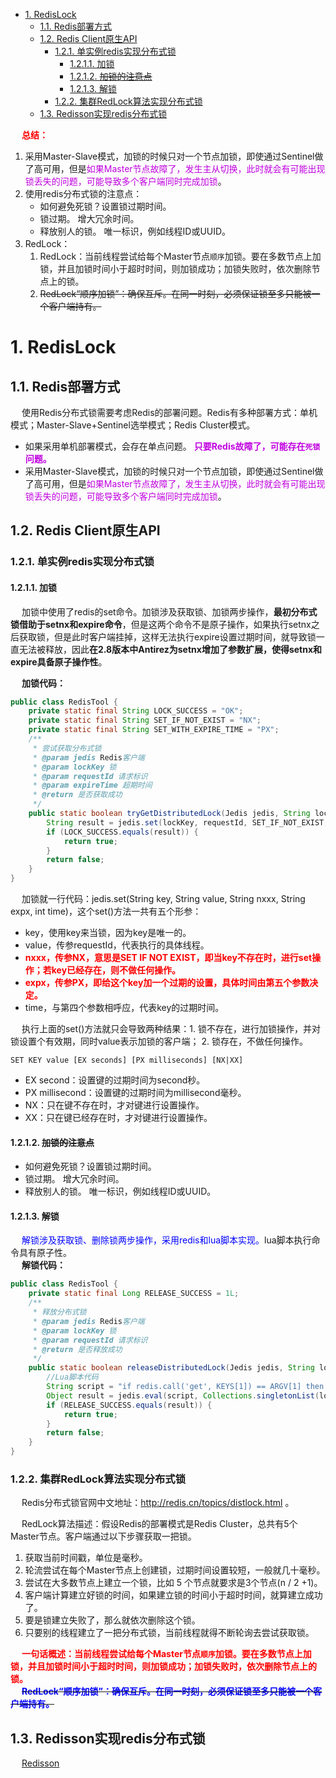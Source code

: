 

<!-- TOC -->

- [1. RedisLock](#1-redislock)
    - [1.1. Redis部署方式](#11-redis部署方式)
    - [1.2. Redis Client原生API](#12-redis-client原生api)
        - [1.2.1. 单实例redis实现分布式锁](#121-单实例redis实现分布式锁)
            - [1.2.1.1. 加锁](#1211-加锁)
            - [1.2.1.2. ~~加锁的注意点~~](#1212-加锁的注意点)
            - [1.2.1.3. 解锁](#1213-解锁)
        - [1.2.2. 集群RedLock算法实现分布式锁](#122-集群redlock算法实现分布式锁)
    - [1.3. Redisson实现redis分布式锁](#13-redisson实现redis分布式锁)

<!-- /TOC -->

&emsp; **<font color = "red">总结：</font>**  
1. 采用Master-Slave模式，加锁的时候只对一个节点加锁，即使通过Sentinel做了高可用，但是<font color="clime">如果Master节点故障了，发生主从切换，此时就会有可能出现锁丢失的问题，可能导致多个客户端同时完成加锁</font>。  
2.  使用redis分布式锁的注意点：  
    * 如何避免死锁？设置锁过期时间。  
    * 锁过期。 增大冗余时间。  
    * 释放别人的锁。 唯一标识，例如线程ID或UUID。  
3. RedLock：  
    1. RedLock：当前线程尝试给每个Master节点`顺序`加锁。要在多数节点上加锁，并且加锁时间小于超时时间，则加锁成功；加锁失败时，依次删除节点上的锁。  
    2. ~~RedLock“顺序加锁”：确保互斥。在同一时刻，必须保证锁至多只能被一个客户端持有。~~   

# 1. RedisLock 
<!-- 

-->

## 1.1. Redis部署方式 
&emsp; 使用Redis分布式锁需要考虑Redis的部署问题。Redis有多种部署方式：单机模式；Master-Slave+Sentinel选举模式；Redis Cluster模式。  
* 如果采用单机部署模式，会存在单点问题。 **<font color = "clime">只要Redis故障了，可能存在`死锁`问题。</font>**  
* 采用Master-Slave模式，加锁的时候只对一个节点加锁，即使通过Sentinel做了高可用，但是<font color="clime">如果Master节点故障了，发生主从切换，此时就会有可能出现锁丢失的问题，可能导致多个客户端同时完成加锁</font>。  

## 1.2. Redis Client原生API  
### 1.2.1. 单实例redis实现分布式锁  
#### 1.2.1.1. 加锁  
&emsp; 加锁中使用了redis的set命令。加锁涉及获取锁、加锁两步操作，**最初分布式锁借助于setnx和expire命令**，但是这两个命令不是原子操作，如果执行setnx之后获取锁，但是此时客户端挂掉，这样无法执行expire设置过期时间，就导致锁一直无法被释放，因此**在2.8版本中Antirez为setnx增加了参数扩展，使得setnx和expire具备原子操作性**。  

&emsp; **加锁代码：**  

```java
public class RedisTool {
    private static final String LOCK_SUCCESS = "OK";
    private static final String SET_IF_NOT_EXIST = "NX";
    private static final String SET_WITH_EXPIRE_TIME = "PX";
    /**
     * 尝试获取分布式锁
     * @param jedis Redis客户端
     * @param lockKey 锁
     * @param requestId 请求标识
     * @param expireTime 超期时间
     * @return 是否获取成功
     */
    public static boolean tryGetDistributedLock(Jedis jedis, String lockKey, String requestId, int expireTime) {
        String result = jedis.set(lockKey, requestId, SET_IF_NOT_EXIST, SET_WITH_EXPIRE_TIME, expireTime);
        if (LOCK_SUCCESS.equals(result)) {
            return true;
        }
        return false;
    }
}
```
&emsp; 加锁就一行代码：jedis.set(String key, String value, String nxxx, String expx, int time)，这个set()方法一共有五个形参：  

* key，使用key来当锁，因为key是唯一的。  
* value，传参requestId，代表执行的具体线程。  
* **<font color = "red">nxxx，传参NX，意思是SET IF NOT EXIST，即当key不存在时，进行set操作；若key已经存在，则不做任何操作。</font>**  
* **<font color = "red">expx，传参PX，即给这个key加一个过期的设置，具体时间由第五个参数决定。</font>**  
* time，与第四个参数相呼应，代表key的过期时间。  

&emsp; 执行上面的set()方法就只会导致两种结果：1. 锁不存在，进行加锁操作，并对锁设置个有效期，同时value表示加锁的客户端； 2. 锁存在，不做任何操作。  

```
SET KEY value [EX seconds] [PX milliseconds] [NX|XX]
``` 
* EX second：设置键的过期时间为second秒。  
* PX millisecond：设置键的过期时间为millisecond毫秒。  
* NX：只在键不存在时，才对键进行设置操作。  
* XX：只在键已经存在时，才对键进行设置操作。  


#### 1.2.1.2. ~~加锁的注意点~~
<!-- 
深度剖析：Redis分布式锁到底安全吗？看完这篇文章彻底懂了！ 
https://mp.weixin.qq.com/s/ymU8m6rco2GZqDzRSGp3iA
-->

* 如何避免死锁？设置锁过期时间。  
* 锁过期。 增大冗余时间。  
* 释放别人的锁。 唯一标识，例如线程ID或UUID。  

#### 1.2.1.3. 解锁  
&emsp; <font color = "blue">解锁涉及获取锁、删除锁两步操作，采用redis和lua脚本实现。</font>lua脚本执行命令具有原子性。  
&emsp; **解锁代码：**  

```java
public class RedisTool {
    private static final Long RELEASE_SUCCESS = 1L;
    /**
     * 释放分布式锁
     * @param jedis Redis客户端
     * @param lockKey 锁
     * @param requestId 请求标识
     * @return 是否释放成功
     */
    public static boolean releaseDistributedLock(Jedis jedis, String lockKey, String requestId) {
        //Lua脚本代码
        String script = "if redis.call('get', KEYS[1]) == ARGV[1] then return redis.call('del', KEYS[1]) else return 0 end";
        Object result = jedis.eval(script, Collections.singletonList(lockKey), Collections.singletonList(requestId));
        if (RELEASE_SUCCESS.equals(result)) {
            return true;
        }
        return false;
    }
}
```


### 1.2.2. 集群RedLock算法实现分布式锁  
&emsp; Redis分布式锁官网中文地址：http://redis.cn/topics/distlock.html 。 

&emsp; RedLock算法描述：假设Redis的部署模式是Redis Cluster，总共有5个Master节点。客户端通过以下步骤获取一把锁。  
1. 获取当前时间戳，单位是毫秒。  
2. 轮流尝试在每个Master节点上创建锁，过期时间设置较短，一般就几十毫秒。  
3. 尝试在大多数节点上建立一个锁，比如 5 个节点就要求是3个节点(n / 2 +1)。  
4. 客户端计算建立好锁的时间，如果建立锁的时间小于超时时间，就算建立成功了。  
5. 要是锁建立失败了，那么就依次删除这个锁。  
6. 只要别的线程建立了一把分布式锁，当前线程就得不断轮询去尝试获取锁。  

&emsp; **<font color="red">一句话概述：当前线程尝试给每个Master节点`顺序`加锁。要在多数节点上加锁，并且加锁时间小于超时时间，则加锁成功；加锁失败时，依次删除节点上的锁。</font>**  
&emsp; ~~**<font color="blue">RedLock“顺序加锁”：确保互斥。在同一时刻，必须保证锁至多只能被一个客户端持有。</font>**~~   
<!-- 
https://mp.weixin.qq.com/s/UjK9fhRElLzllqHWz9wxJg
为了取到锁，客户端应该执行以下操作:

    获取当前Unix时间，以毫秒为单位。

    依次尝试从N个Master实例使用相同的key和随机值获取锁（假设这个key是LOCK_KEY）。当向Redis设置锁时，客户端应该设置一个网络连接和响应超时时间，这个超时时间应该小于锁的失效时间。例如你的锁自动失效时间为10秒，则超时时间应该在5-50毫秒之间。这样可以避免服务器端Redis已经挂掉的情况下，客户端还在死死地等待响应结果。如果服务器端没有在规定时间内响应，客户端应该尽快尝试另外一个Redis实例。

    客户端使用当前时间减去开始获取锁时间（步骤1记录的时间）就得到获取锁使用的时间。当且仅当从大多数的Redis节点都取到锁，并且使用的时间小于锁失效时间时，锁才算获取成功。

    如果取到了锁，key的真正有效时间等于有效时间减去获取锁所使用的时间（步骤3计算的结果）。

    如果因为某些原因，获取锁失败（没有在至少N/2+1个Redis实例取到锁或者取锁时间已经超过了有效时间），客户端应该在所有的Redis实例上进行解锁（即便某些Redis实例根本就没有加锁成功）。
-->


## 1.3. Redisson实现redis分布式锁  
&emsp; [Redisson](/docs/microService/thinking/Redisson.md)  
